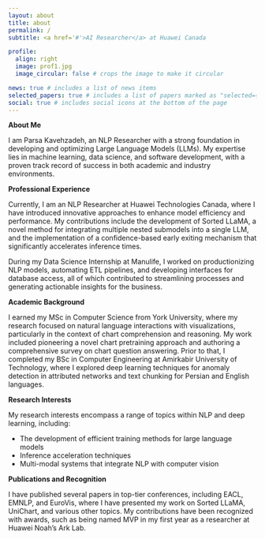 ```yaml
---
layout: about
title: about
permalink: /
subtitle: <a href='#'>AI Researcher</a> at Huawei Canada

profile:
  align: right
  image: prof1.jpg
  image_circular: false # crops the image to make it circular

news: true # includes a list of news items
selected_papers: true # includes a list of papers marked as "selected={true}"
social: true # includes social icons at the bottom of the page
---
```


**About Me**

I am Parsa Kavehzadeh, an NLP Researcher with a strong foundation in developing and optimizing Large Language Models (LLMs). My expertise lies in machine learning, data science, and software development, with a proven track record of success in both academic and industry environments.

**Professional Experience**

Currently, I am an NLP Researcher at Huawei Technologies Canada, where I have introduced innovative approaches to enhance model efficiency and performance. My contributions include the development of Sorted LLaMA, a novel method for integrating multiple nested submodels into a single LLM, and the implementation of a confidence-based early exiting mechanism that significantly accelerates inference times.

During my Data Science Internship at Manulife, I worked on productionizing NLP models, automating ETL pipelines, and developing interfaces for database access, all of which contributed to streamlining processes and generating actionable insights for the business.

**Academic Background**

I earned my MSc in Computer Science from York University, where my research focused on natural language interactions with visualizations, particularly in the context of chart comprehension and reasoning. My work included pioneering a novel chart pretraining approach and authoring a comprehensive survey on chart question answering. Prior to that, I completed my BSc in Computer Engineering at Amirkabir University of Technology, where I explored deep learning techniques for anomaly detection in attributed networks and text chunking for Persian and English languages.

**Research Interests**

My research interests encompass a range of topics within NLP and deep learning, including:

* The development of efficient training methods for large language models
* Inference acceleration techniques
* Multi-modal systems that integrate NLP with computer vision

**Publications and Recognition**

I have published several papers in top-tier conferences, including EACL, EMNLP, and EuroVis, where I have presented my work on Sorted LLaMA, UniChart, and various other topics. My contributions have been recognized with awards, such as being named MVP in my first year as a researcher at Huawei Noah’s Ark Lab.
